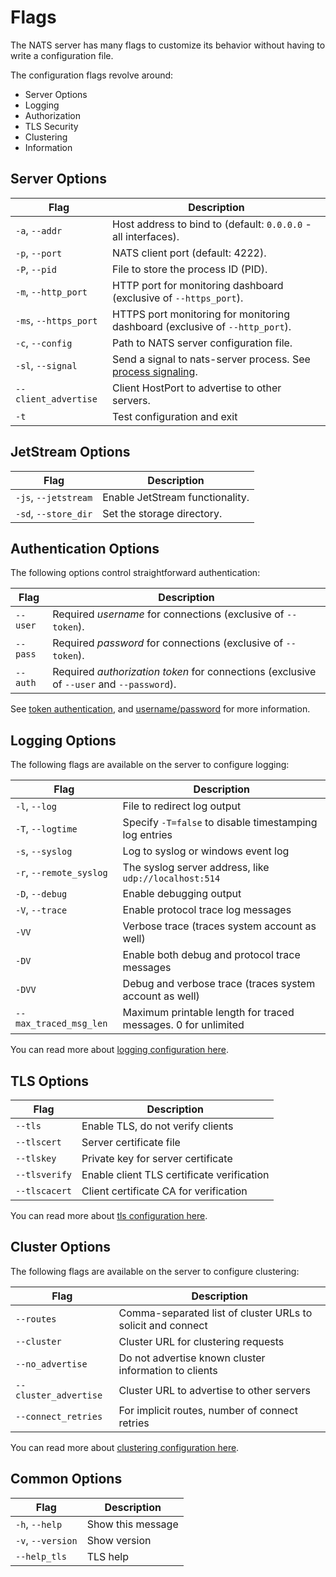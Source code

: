 # Flags

The NATS server has many flags to customize its behavior without having to write a configuration file.

The configuration flags revolve around:

* Server Options
* Logging
* Authorization
* TLS Security
* Clustering
* Information

## Server Options

| Flag                  | Description                                                                            |
| --------------------- | -------------------------------------------------------------------------------------- |
| `-a`, `--addr`        | Host address to bind to (default: `0.0.0.0` - all interfaces).                         |
| `-p`, `--port`        | NATS client port (default: 4222).                                                      |
| `-P`, `--pid`         | File to store the process ID (PID).                                                    |
| `-m`, `--http_port`   | HTTP port for monitoring dashboard (exclusive of `--https_port`).                      |
| `-ms`, `--https_port` | HTTPS port monitoring for monitoring dashboard (exclusive of `--http_port`).           |
| `-c`, `--config`      | Path to NATS server configuration file.                                                |
| `-sl`, `--signal`     | Send a signal to nats-server process. See [process signaling](../nats_admin/signals.md). |
| `--client_advertise`  | Client HostPort to advertise to other servers.                                         |
| `-t`                  | Test configuration and exit                                                            |

## JetStream Options

| Flag                 | Description                     |
| -------------------- | ------------------------------- |
| `-js`, `--jetstream` | Enable JetStream functionality. |
| `-sd`, `--store_dir` | Set the storage directory.      |

## Authentication Options

The following options control straightforward authentication:

| Flag     | Description                                                                              |
| -------- | ---------------------------------------------------------------------------------------- |
| `--user` | Required _username_ for connections (exclusive of `--token`).                            |
| `--pass` | Required _password_ for connections (exclusive of `--token`).                            |
| `--auth` | Required _authorization token_ for connections (exclusive of `--user` and `--password`). |

See [token authentication](../configuration/securing_nats/auth_intro/tokens.md), and [username/password](../configuration/securing_nats/auth_intro/username_password.md) for more information.

## Logging Options

The following flags are available on the server to configure logging:

| Flag                    | Description                                                   |
| ----------------------- | ------------------------------------------------------------- |
| `-l`, `--log`           | File to redirect log output                                   |
| `-T`, `--logtime`       | Specify `-T=false` to disable timestamping log entries        |
| `-s`, `--syslog`        | Log to syslog or windows event log                            |
| `-r`, `--remote_syslog` | The syslog server address, like `udp://localhost:514`         |
| `-D`, `--debug`         | Enable debugging output                                       |
| `-V`, `--trace`         | Enable protocol trace log messages                            |
| `-VV`                   | Verbose trace (traces system account as well)                 |
| `-DV`                   | Enable both debug and protocol trace messages                 |
| `-DVV`                  | Debug and verbose trace (traces system account as well)       |
| `--max_traced_msg_len`  | Maximum printable length for traced messages. 0 for unlimited |

You can read more about [logging configuration here](../configuration/logging.md).

## TLS Options

| Flag          | Description                                |
| ------------- | ------------------------------------------ |
| `--tls`       | Enable TLS, do not verify clients          |
| `--tlscert`   | Server certificate file                    |
| `--tlskey`    | Private key for server certificate         |
| `--tlsverify` | Enable client TLS certificate verification |
| `--tlscacert` | Client certificate CA for verification     |

You can read more about [tls configuration here](/running-a-nats-service/configuration/securing_nats/tls.md).

## Cluster Options

The following flags are available on the server to configure clustering:

| Flag                  | Description                                                 |
| --------------------- | ----------------------------------------------------------- |
| `--routes`            | Comma-separated list of cluster URLs to solicit and connect |
| `--cluster`           | Cluster URL for clustering requests                         |
| `--no_advertise`      | Do not advertise known cluster information to clients       |
| `--cluster_advertise` | Cluster URL to advertise to other servers                   |
| `--connect_retries`   | For implicit routes, number of connect retries              |

You can read more about [clustering configuration here](/running-a-nats-service/configuration/clustering/README.md).

## Common Options

| Flag              | Description       |
| ----------------- | ----------------- |
| `-h`, `--help`    | Show this message |
| `-v`, `--version` | Show version      |
| `--help_tls`      | TLS help          |
